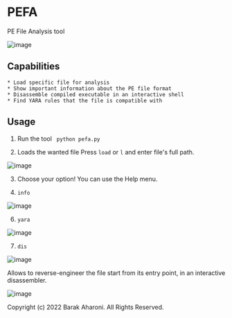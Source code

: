 # PEFA
PE File Analysis tool

![image](https://user-images.githubusercontent.com/97598628/164711678-677f8040-4757-462e-b3b1-bc0761078f69.png)


## Capabilities
```
* Load specific file for analysis
* Show important information about the PE file format
* Disassemble compiled executable in an interactive shell
* Find YARA rules that the file is compatible with

```

## Usage
1) Run the tool
` python pefa.py`

2) Loads the wanted file 
  Press `load` or `l` and enter file's full path.
  
  ![image](https://user-images.githubusercontent.com/97598628/164482200-986e4195-f1b0-42d1-b151-7f94b6e60f3f.png)
  
3) Choose your option! 
   You can use the Help menu.
   
5) `info` 

![image](https://user-images.githubusercontent.com/97598628/164711358-a9fabcda-2cca-48d4-ab75-596541ecdd5f.png)

6) `yara`

![image](https://user-images.githubusercontent.com/97598628/164711584-26baf59e-c382-4bc4-9172-8b8822a7f5d7.png)

7) `dis`

![image](https://user-images.githubusercontent.com/97598628/164711525-aa676b17-c59d-41aa-ab56-2ce52caf4649.png)

Allows to reverse-engineer the file start from its entry point, in an interactive disassembler.

![image](https://user-images.githubusercontent.com/97598628/164483197-71788813-c456-49d6-b06c-9aa855f5c364.png)


Copyright (c) 2022 Barak Aharoni.  All Rights Reserved.

